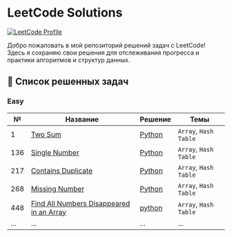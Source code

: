 # LeetCode Solutions

[![LeetCode Profile](https://img.shields.io/badge/LeetCode-Profile-orange?style=flat&logo=leetcode)](https://leetcode.com/Kupets/)

Добро пожаловать в мой репозиторий решений задач с LeetCode! Здесь я сохраняю свои решения для отслеживания прогресса и практики алгоритмов и структур данных.

## 📝 Список решенных задач

### Easy
| № | Название | Решение | Темы |
|---|----------|---------|-------|
| 1 | [Two Sum](https://leetcode.com/problems/two-sum/) | [Python](easy/1-two-sum.py) | `Array`, `Hash Table` |
| 136 | [Single Number](https://leetcode.com/problems/single-number/description/) | [Python](easy/136-Single_Number.py) | `Array`, `Hash Table` |
| 217 | [Contains Duplicate](https://leetcode.com/problems/contains-duplicate/) | [Python](easy/217-contains-duplicate.py) |  `Array`, `Hash Table`|
| 268 | [Missing Number](https://leetcode.com/problems/missing-number/description/) |[Python](easy/268-missing-number.py) | `Array`, `Hash Table`| 
| 448 | [Find All Numbers Disappeared in an Array](https://leetcode.com/problems/find-all-numbers-disappeared-in-an-array/description/) | [python](easy/448-Find_All%20Numbers_Disappeared_in_an_Array.py) |  `Array`, `Hash Table` |
| ... | ... | ... | ... |
